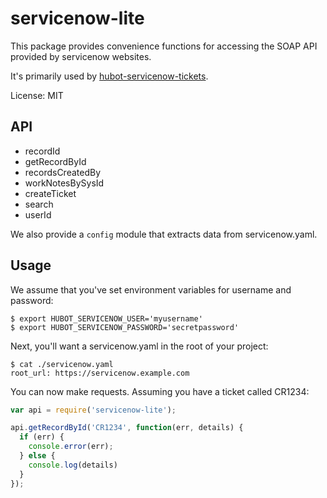 # servicenow-lite

This package provides convenience functions for accessing the SOAP API
provided by servicenow websites.

It's primarily used by [hubot-servicenow-tickets](https://github.com/manahl/hubot-servicenow-tickets).

License: MIT

## API

* recordId
* getRecordById
* recordsCreatedBy
* workNotesBySysId
* createTicket
* search
* userId

We also provide a `config` module that extracts data from servicenow.yaml.

## Usage

We assume that you've set environment variables for username and
password:

```
$ export HUBOT_SERVICENOW_USER='myusername'
$ export HUBOT_SERVICENOW_PASSWORD='secretpassword'
```

Next, you'll want a servicenow.yaml in the root of your project:

```
$ cat ./servicenow.yaml
root_url: https://servicenow.example.com
```

You can now make requests. Assuming you have a ticket called CR1234:

``` javascript
var api = require('servicenow-lite');

api.getRecordById('CR1234', function(err, details) {
  if (err) {
    console.error(err);
  } else {
    console.log(details)
  }
});
```

